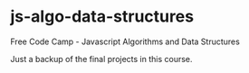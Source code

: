 # js-algo-data-structures
Free Code Camp - Javascript Algorithms and Data Structures

Just a backup of the final projects in this course.
